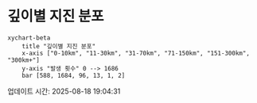 # 깊이별 지진 분포

```mermaid
xychart-beta
    title "깊이별 지진 분포"
    x-axis ["0-10km", "11-30km", "31-70km", "71-150km", "151-300km", "300km+"]
    y-axis "발생 횟수" 0 --> 1686
    bar [588, 1684, 96, 13, 1, 2]
```

업데이트 시간: 2025-08-18 19:04:31
